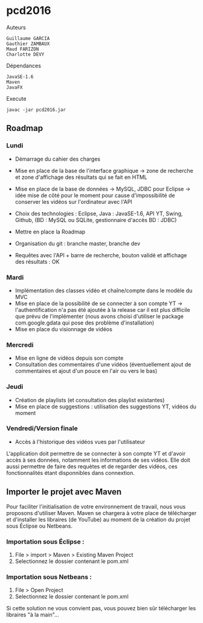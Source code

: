 # pcd2016

Auteurs

	Guillaume GARCIA
	Gauthier ZAMBAUX
	Maud FARIZON
	Charlotte DEVY

Dépendances

	JavaSE-1.6
	Maven
	JavaFX

Execute

	javac -jar pcd2016.jar

## Roadmap

### Lundi

* Démarrage du cahier des charges
* Mise en place de la base de l'interface graphique
	-> zone de recherche et zone d'affichage des résultats qui se fait en HTML
* Mise en place de la base de données -> MySQL, JDBC pour Eclipse
	-> idée mise de côté pour le moment pour cause d'impossibilité de conserver les vidéos sur l'ordinateur avec l'API
* Choix des technologies : Eclipse, Java : JavaSE-1.6, API YT, Swing, Github, (BD : MySQL ou SQLite, gestionnaire d'accès BD : JDBC)

* Mettre en place la Roadmap
* Organisation du git : branche master, branche dev
* Requêtes avec l'API + barre de recherche, bouton validé et affichage des résultats : OK


### Mardi

* Implémentation des classes vidéo et chaîne/compte dans le modèle du MVC
* Mise en place de la possibilité de se connecter à son compte YT
	-> l'authentification n'a pas été ajoutée à la release car il est plus difficile que prévu de l'implémenter (nous avons choisi d'utiliser le package com.google.gdata qui pose des problème d'installation)
* Mise en place du visionnage de vidéos


### Mercredi

* Mise en ligne de vidéos depuis son compte
* Consultation des commentaires d'une vidéos (éventuellement ajout de commentaires et ajout d'un pouce en l'air ou vers le bas)


### Jeudi

* Création de playlists (et consultation des playlist existantes)
* Mise en place de suggestions : utilisation des suggestions YT, vidéos du moment


### Vendredi/Version finale

* Accès à l'historique des vidéos vues par l'utilisateur

L'application doit permettre de se connecter à son compte YT et d'avoir accès à ses données, notamment les informations de ses vidéos.
Elle doit aussi permettre de faire des requètes et de regarder des vidéos, ces fonctionnalités étant disponnibles dans connextion.


## Importer le projet avec Maven
Pour faciliter l'initialisation de votre environnement de travail, nous vous proposons d'utiliser Maven. Maven se chargera à votre place de télécharger et d'installer les libraires (de YouTube) au moment de la création du projet sous Éclipse ou Netbeans.

### Importation sous Éclipse :

1. File > import > Maven > Existing Maven Project
2. Selectionnez le dossier contenant le pom.xml

### Importation sous Netbeans :

1. File > Open Project
2. Selectionnez le dossier contenant le pom.xml

Si cette solution ne vous convient pas, vous pouvez bien sûr télécharger les libraires "à la main"...
